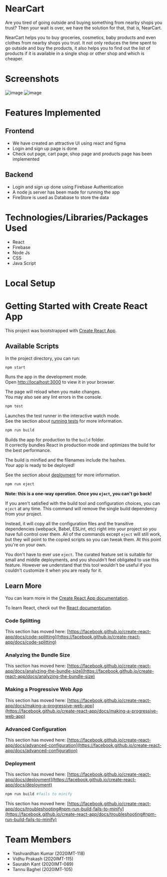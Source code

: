 # NearCart
Are you tired of going outside and buying something from nearby shops you trust? Then your wait is over, we have the solution for that, that is, NearCart.

NearCart helps you to buy groceries, cosmetics, baby products and even clothes from nearby shops you trust. It not only reduces the time spent to go outside and buy the products, it also helps you to find out the list of products if it is available in a single shop or other shop and which is cheaper.
 
# Screenshots
![image](https://user-images.githubusercontent.com/79046841/154858621-fbb3bb7e-6716-4e1d-b3f3-b664a72ea882.png)
![image](https://user-images.githubusercontent.com/79046841/154858669-905e2203-d3cd-44c6-9070-6cb2162b3aa9.png)

# Features Implemented
## Frontend
- We have created an attractive UI using react and figma
- Login and sign up page is done
- Check out page, cart page, shop page and products page has been implemented


## Backend
- Login and sign up done using Firebase Authentication
- A node js server has been made for running the app
- FireStore is used as Database to store the data

# Technologies/Libraries/Packages Used
- React
- Firebase
- Node Js
- CSS
- Java Script

# Local Setup

# Getting Started with Create React App

This project was bootstrapped with [Create React App](https://github.com/facebook/create-react-app).

## Available Scripts

In the project directory, you can run:

```bash
npm start
```

Runs the app in the development mode.\
Open [http://localhost:3000](http://localhost:3000) to view it in your browser.

The page will reload when you make changes.\
You may also see any lint errors in the console.

```bash
npm test
```

Launches the test runner in the interactive watch mode.\
See the section about [running tests](https://facebook.github.io/create-react-app/docs/running-tests) for more information.

```bash
npm run build
```

Builds the app for production to the `build` folder.\
It correctly bundles React in production mode and optimizes the build for the best performance.

The build is minified and the filenames include the hashes.\
Your app is ready to be deployed!

See the section about [deployment](https://facebook.github.io/create-react-app/docs/deployment) for more information.

```bash
npm run eject
```

**Note: this is a one-way operation. Once you `eject`, you can't go back!**

If you aren't satisfied with the build tool and configuration choices, you can `eject` at any time. This command will remove the single build dependency from your project.

Instead, it will copy all the configuration files and the transitive dependencies (webpack, Babel, ESLint, etc) right into your project so you have full control over them. All of the commands except `eject` will still work, but they will point to the copied scripts so you can tweak them. At this point you're on your own.

You don't have to ever use `eject`. The curated feature set is suitable for small and middle deployments, and you shouldn't feel obligated to use this feature. However we understand that this tool wouldn't be useful if you couldn't customize it when you are ready for it.

## Learn More

You can learn more in the [Create React App documentation](https://facebook.github.io/create-react-app/docs/getting-started).

To learn React, check out the [React documentation](https://reactjs.org/).

### Code Splitting

This section has moved here: [https://facebook.github.io/create-react-app/docs/code-splitting](https://facebook.github.io/create-react-app/docs/code-splitting)

### Analyzing the Bundle Size

This section has moved here: [https://facebook.github.io/create-react-app/docs/analyzing-the-bundle-size](https://facebook.github.io/create-react-app/docs/analyzing-the-bundle-size)

### Making a Progressive Web App

This section has moved here: [https://facebook.github.io/create-react-app/docs/making-a-progressive-web-app](https://facebook.github.io/create-react-app/docs/making-a-progressive-web-app)

### Advanced Configuration

This section has moved here: [https://facebook.github.io/create-react-app/docs/advanced-configuration](https://facebook.github.io/create-react-app/docs/advanced-configuration)

### Deployment

This section has moved here: [https://facebook.github.io/create-react-app/docs/deployment](https://facebook.github.io/create-react-app/docs/deployment)

```bash
npm run build #fails to minify
```

This section has moved here: [https://facebook.github.io/create-react-app/docs/troubleshooting#npm-run-build-fails-to-minify](https://facebook.github.io/create-react-app/docs/troubleshooting#npm-run-build-fails-to-minify)
# Team Members
- Yashvardhan Kumar (2020IMT-118)
- Vidhu Prakash (2020IMT-115)
- Saurabh Kant (2020IMT-089)
- Tannu Baghel (2020IMT-105)